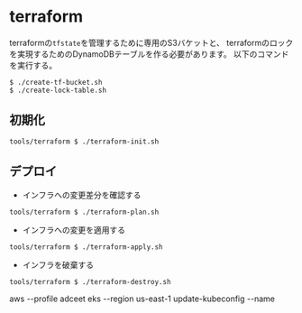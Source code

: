 # terraform

terraformの`tfstate`を管理するために専用のS3バケットと、
terraformのロックを実現するためのDynamoDBテーブルを作る必要があります。
以下のコマンドを実行する。

```shell
$ ./create-tf-bucket.sh
$ ./create-lock-table.sh
```

## 初期化

```shell
tools/terraform $ ./terraform-init.sh
```

## デプロイ

- インフラへの変更差分を確認する

```shell
tools/terraform $ ./terraform-plan.sh
```

- インフラへの変更を適用する

```shell
tools/terraform $ ./terraform-apply.sh
```

- インフラを破棄する

```shell
tools/terraform $ ./terraform-destroy.sh
```

aws --profile adceet eks --region us-east-1 update-kubeconfig --name 